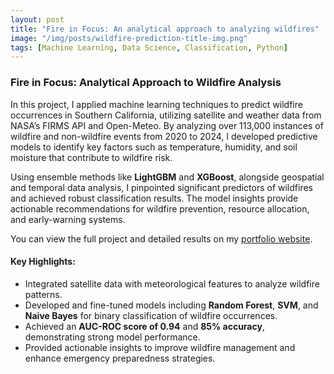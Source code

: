 ```yaml
---
layout: post
title: "Fire in Focus: An analytical approach to analyzing wildfires"
image: "/img/posts/wildfire-prediction-title-img.png"
tags: [Machine Learning, Data Science, Classification, Python]
---
```


### **Fire in Focus: Analytical Approach to Wildfire Analysis**

In this project, I applied machine learning techniques to predict wildfire occurrences in Southern California, utilizing satellite and weather data from NASA’s FIRMS API and Open-Meteo. By analyzing over 113,000 instances of wildfire and non-wildfire events from 2020 to 2024, I developed predictive models to identify key factors such as temperature, humidity, and soil moisture that contribute to wildfire risk.

Using ensemble methods like **LightGBM** and **XGBoost**, alongside geospatial and temporal data analysis, I pinpointed significant predictors of wildfires and achieved robust classification results. The model insights provide actionable recommendations for wildfire prevention, resource allocation, and early-warning systems.

You can view the full project and detailed results on my [portfolio website](https://abhiram1234.github.io/Machine-Learning-CSCI-5612-872-Project/).

#### **Key Highlights:**
- Integrated satellite data with meteorological features to analyze wildfire patterns.
- Developed and fine-tuned models including **Random Forest**, **SVM**, and **Naive Bayes** for binary classification of wildfire occurrences.
- Achieved an **AUC-ROC score of 0.94** and **85% accuracy**, demonstrating strong model performance.
- Provided actionable insights to improve wildfire management and enhance emergency preparedness strategies.
